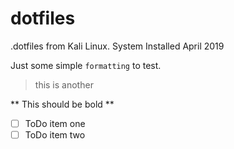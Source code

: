 # dotfiles

.dotfiles from Kali Linux. System Installed April 2019

Just some simple `formatting` to test.

> this is another

** This should be bold **

- [ ] ToDo item one
- [ ] ToDo item two
